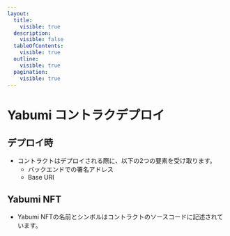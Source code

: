 ```yaml
---
layout:
  title:
    visible: true
  description:
    visible: false
  tableOfContents:
    visible: true
  outline:
    visible: true
  pagination:
    visible: true
---
```


# Yabumi コントラクデプロイ

## デプロイ時

* コントラクトはデプロイされる際に、以下の2つの要素を受け取ります。
  * バックエンドでの署名アドレス
  * Base URI

## Yabumi NFT

* Yabumi NFTの名前とシンボルはコントラクトのソースコードに記述されています。
